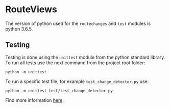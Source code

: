 # RouteViews

The version of python used for the `routechanges` and `test` modules is python
3.6.5.

## Testing

Testing is done using the `unittest` module from the python standard library.
To run all tests use the next command from the project root folder:

	python -m unittest

To run a specific test file, for example `test_change_detector.py` use:

	python -m unittest test/test_change_detector.py

Find more information [here](https://docs.python.org/3.6/library/unittest.html).
